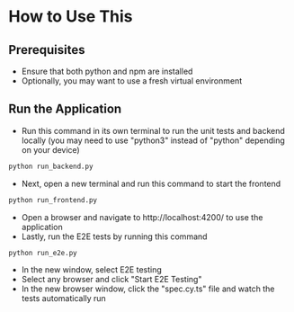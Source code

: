 # How to Use This

## Prerequisites
- Ensure that both python and npm are installed
- Optionally, you may want to use a fresh virtual environment

## Run the Application

- Run this command in its own terminal to run the unit tests and backend locally (you may need to use "python3" instead of "python" depending on your device)

```sh 
python run_backend.py
```

- Next, open a new terminal and run this command to start the frontend

```sh
python run_frontend.py
```

- Open a browser and navigate to http://localhost:4200/ to use the application
- Lastly, run the E2E tests by running this command

```sh
python run_e2e.py
```

- In the new window, select E2E testing
- Select any browser and click "Start E2E Testing"
- In the new browser window, click the "spec.cy.ts" file and watch the tests automatically run
